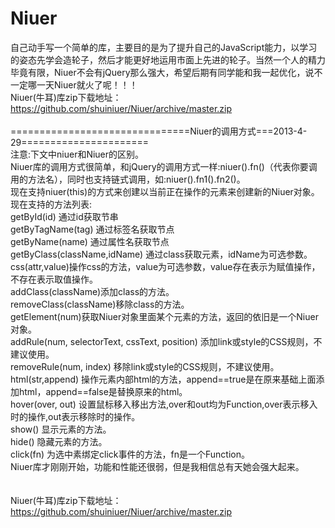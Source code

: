 Niuer
=====

自己动手写一个简单的库，主要目的是为了提升自己的JavaScript能力，以学习的姿态先学会造轮子，然后才能更好地运用市面上先进的轮子。当然一个人的精力毕竟有限，Niuer不会有jQuery那么强大，希望后期有同学能和我一起优化，说不一定哪一天Niuer就火了呢！！！<br/>
Niuer(牛耳)库zip下载地址：<a href="https://github.com/shuiniuer/Niuer/archive/master.zip" target="_blank">https://github.com/shuiniuer/Niuer/archive/master.zip</a>
<br/>
<br/>
===============================Niuer的调用方式===2013-4-29======================<br/>
注意:下文中niuer和Niuer的区别。<br/>
Niuer库的调用方式很简单，和jQuery的调用方式一样:niuer().fn()（代表你要调用的方法名），同时也支持链式调用，如:niuer().fn1().fn2()。<br/>
现在支持niuer(this)的方式来创建以当前正在操作的元素来创建新的Niuer对象。<br/>
现在支持的方法列表:<br/>
getById(id) 通过id获取节串<br/>
getByTagName(tag) 通过标签名获取节点<br/>
getByName(name) 通过属性名获取节点<br/>
getByClass(className,idName) 通过class获取元素，idName为可选参数。<br/> 
css(attr,value)操作css的方法，value为可选参数，value存在表示为赋值操作，不存在表示取值操作。<br/>
addClass(className)添加class的方法。<br/>
removeClass(className)移除class的方法。<br/>
getElement(num)获取Niuer对象里面某个元素的方法，返回的依旧是一个Niuer对象。<br/>
addRule(num, selectorText, cssText, position) 添加link或style的CSS规则，不建议使用。<br/>
removeRule(num, index) 移除link或style的CSS规则，不建议使用。<br/>
html(str,append) 操作元素内部html的方法，append==true是在原来基础上面添加html，append==false是替换原来的html。<br/>
hover(over, out) 设置鼠标移入移出方法,over和out均为Function,over表示移入时的操作,out表示移除时的操作。<br/>
show() 显示元素的方法。<br/>
hide() 隐藏元素的方法。<br/>
click(fn) 为选中素绑定click事件的方法，fn是一个Function。<br/>
Niuer库才刚刚开始，功能和性能还很弱，但是我相信总有天她会强大起来。<br/>
<br/>
<br/>
Niuer(牛耳)库zip下载地址：<a href="https://github.com/shuiniuer/Niuer/archive/master.zip" target="_blank">https://github.com/shuiniuer/Niuer/archive/master.zip</a>
